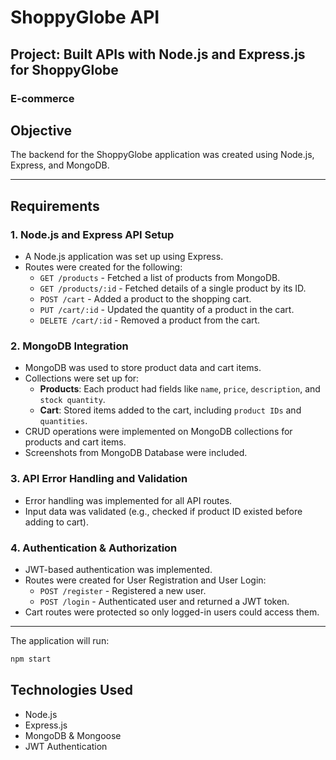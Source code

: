 # ShoppyGlobe API

## Project: Built APIs with Node.js and Express.js for ShoppyGlobe

### E-commerce

## Objective
The backend for the ShoppyGlobe application was created using Node.js, Express, and MongoDB.

---

## Requirements

### 1. Node.js and Express API Setup
- A Node.js application was set up using Express.
- Routes were created for the following:
  - `GET /products` - Fetched a list of products from MongoDB.
  - `GET /products/:id` - Fetched details of a single product by its ID.
  - `POST /cart` - Added a product to the shopping cart.
  - `PUT /cart/:id` - Updated the quantity of a product in the cart.
  - `DELETE /cart/:id` - Removed a product from the cart.

### 2. MongoDB Integration
- MongoDB was used to store product data and cart items.
- Collections were set up for:
  - **Products**: Each product had fields like `name`, `price`, `description`, and `stock quantity`.
  - **Cart**: Stored items added to the cart, including `product IDs` and `quantities`.
- CRUD operations were implemented on MongoDB collections for products and cart items.
- Screenshots from MongoDB Database were included.

### 3. API Error Handling and Validation
- Error handling was implemented for all API routes.
- Input data was validated (e.g., checked if product ID existed before adding to cart).

### 4. Authentication & Authorization
- JWT-based authentication was implemented.
- Routes were created for User Registration and User Login:
  - `POST /register` - Registered a new user.
  - `POST /login` - Authenticated user and returned a JWT token.
- Cart routes were protected so only logged-in users could access them.

---
The application will run:
   ```sh
   npm start
   ```

## Technologies Used
- Node.js
- Express.js
- MongoDB & Mongoose
- JWT Authentication
